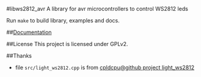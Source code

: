 #libws2812\_avr
A library for avr microcontrollers to control WS2812 leds

Run `make` to build library, examples and docs.

##[Documentation](marenz2569.github.io/libws2812_avr)

##License
This project is licensed under GPLv2.

##Thanks
 - file `src/light_ws2812.cpp` is from [cpldcpu@github project light\_ws2812](https://github.com/cpldcpu/light_ws2812)
